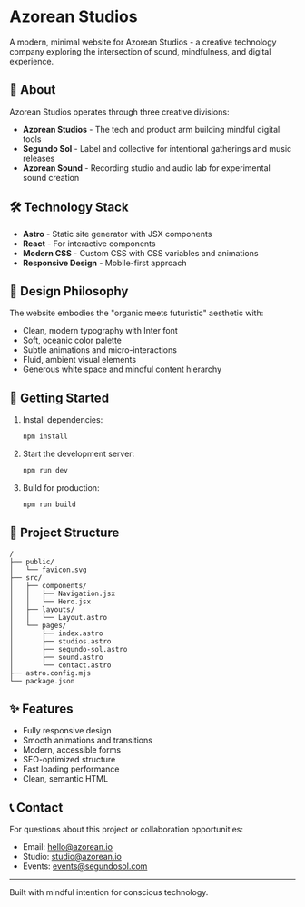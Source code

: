 # Azorean Studios

A modern, minimal website for Azorean Studios - a creative technology company exploring the intersection of sound, mindfulness, and digital experience.

## 🌊 About

Azorean Studios operates through three creative divisions:
- **Azorean Studios** - The tech and product arm building mindful digital tools
- **Segundo Sol** - Label and collective for intentional gatherings and music releases  
- **Azorean Sound** - Recording studio and audio lab for experimental sound creation

## 🛠 Technology Stack

- **Astro** - Static site generator with JSX components
- **React** - For interactive components
- **Modern CSS** - Custom CSS with CSS variables and animations
- **Responsive Design** - Mobile-first approach

## 🎨 Design Philosophy

The website embodies the "organic meets futuristic" aesthetic with:
- Clean, modern typography with Inter font
- Soft, oceanic color palette
- Subtle animations and micro-interactions
- Fluid, ambient visual elements
- Generous white space and mindful content hierarchy

## 🚀 Getting Started

1. Install dependencies:
   ```bash
   npm install
   ```

2. Start the development server:
   ```bash
   npm run dev
   ```

3. Build for production:
   ```bash
   npm run build
   ```

## 📁 Project Structure

```
/
├── public/
│   └── favicon.svg
├── src/
│   ├── components/
│   │   ├── Navigation.jsx
│   │   └── Hero.jsx
│   ├── layouts/
│   │   └── Layout.astro
│   └── pages/
│       ├── index.astro
│       ├── studios.astro
│       ├── segundo-sol.astro
│       ├── sound.astro
│       └── contact.astro
├── astro.config.mjs
└── package.json
```

## ✨ Features

- Fully responsive design
- Smooth animations and transitions
- Modern, accessible forms
- SEO-optimized structure
- Fast loading performance
- Clean, semantic HTML

## 📞 Contact

For questions about this project or collaboration opportunities:
- Email: hello@azorean.io
- Studio: studio@azorean.io
- Events: events@segundosol.com

---

Built with mindful intention for conscious technology. 